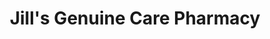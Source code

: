---
title: "Jill's Genuine Care Pharmacy"
url: /farmington/jills-genuine-care-pharmacy/
shop: Drogerie
---